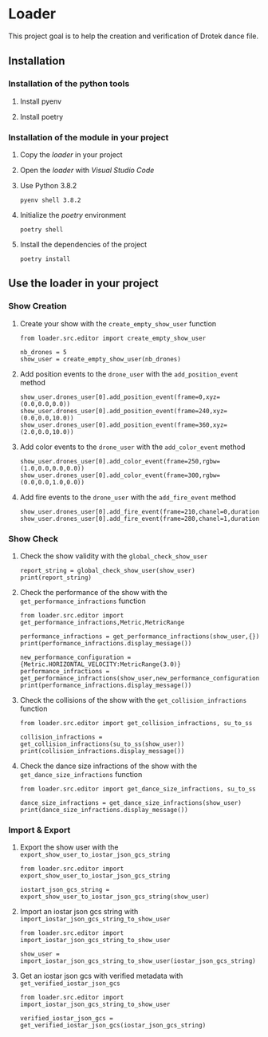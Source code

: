 # Loader

This project goal is to help the creation and verification of Drotek dance file.

## Installation

### Installation of the python tools

1. Install pyenv

1. Install poetry

### Installation of the module in your project

1. Copy the _loader_ in your project

1. Open the _loader_ with _Visual Studio Code_

1. Use Python 3.8.2

   ```shell
   pyenv shell 3.8.2
   ```

1. Initialize the _poetry_ environment

   ```shell
   poetry shell
   ```

1. Install the dependencies of the project

   ```shell
   poetry install
   ```

## Use the loader in your project

### Show Creation

1. Create your show with the `create_empty_show_user` function

   ```shell
   from loader.src.editor import create_empty_show_user

   nb_drones = 5
   show_user = create_empty_show_user(nb_drones)
   ```

1. Add position events to the `drone_user` with the `add_position_event` method

   ```shell
   show_user.drones_user[0].add_position_event(frame=0,xyz=(0.0,0.0,0.0))
   show_user.drones_user[0].add_position_event(frame=240,xyz=(0.0,0.0,10.0))
   show_user.drones_user[0].add_position_event(frame=360,xyz=(2.0,0.0,10.0))
   ```

1. Add color events to the `drone_user` with the `add_color_event` method

   ```shell
   show_user.drones_user[0].add_color_event(frame=250,rgbw=(1.0,0.0,0.0,0.0))
   show_user.drones_user[0].add_color_event(frame=300,rgbw=(0.0,0.0,1.0,0.0))
   ```

1. Add fire events to the `drone_user` with the `add_fire_event` method

   ```shell
   show_user.drones_user[0].add_fire_event(frame=210,chanel=0,duration_frame=0)
   show_user.drones_user[0].add_fire_event(frame=280,chanel=1,duration_frame=0)
   ```

### Show Check

1. Check the show validity with the `global_check_show_user`

   ```shell
   report_string = global_check_show_user(show_user)
   print(report_string)
   ```

1. Check the performance of the show with the `get_performance_infractions` function

   ```shell
   from loader.src.editor import get_performance_infractions,Metric,MetricRange

   performance_infractions = get_performance_infractions(show_user,{})
   print(performance_infractions.display_message())

   new_performance_configuration = {Metric.HORIZONTAL_VELOCITY:MetricRange(3.0)}
   performance_infractions = get_performance_infractions(show_user,new_performance_configuration)
   print(performance_infractions.display_message())
   ```

1. Check the collisions of the show with the `get_collision_infractions` function

   ```shell
   from loader.src.editor import get_collision_infractions, su_to_ss

   collision_infractions = get_collision_infractions(su_to_ss(show_user))
   print(collision_infractions.display_message())
   ```

1. Check the dance size infractions of the show with the `get_dance_size_infractions`
   function

   ```shell
   from loader.src.editor import get_dance_size_infractions, su_to_ss

   dance_size_infractions = get_dance_size_infractions(show_user)
   print(dance_size_infractions.display_message())
   ```

### Import & Export

1. Export the show user with the `export_show_user_to_iostar_json_gcs_string`

   ```shell
   from loader.src.editor import export_show_user_to_iostar_json_gcs_string

   iostart_json_gcs_string = export_show_user_to_iostar_json_gcs_string(show_user)
   ```

1. Import an iostar json gcs string with `import_iostar_json_gcs_string_to_show_user`

   ```shell
   from loader.src.editor import import_iostar_json_gcs_string_to_show_user

   show_user = import_iostar_json_gcs_string_to_show_user(iostar_json_gcs_string)
   ```

1. Get an iostar json gcs with verified metadata with `get_verified_iostar_json_gcs`

   ```shell
   from loader.src.editor import import_iostar_json_gcs_string_to_show_user

   verified_iostar_json_gcs = get_verified_iostar_json_gcs(iostar_json_gcs_string)
   ```
